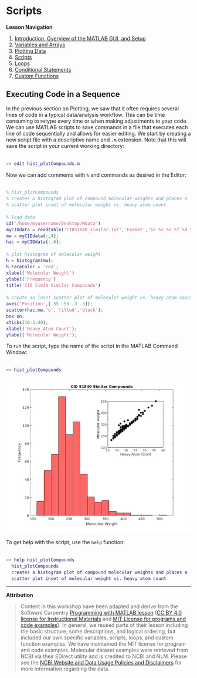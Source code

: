 # Scripts

**Lesson Navigation**

   1. [Introduction, Overview of the MATLAB GUI, and Setup](https://github.com/vfscalfani/UALIB_Workshops/blob/master/01_MATLAB_fall_2020/01_MATLAB_Introduction.md)
   2. [Variables and Arrays](https://github.com/vfscalfani/UALIB_Workshops/blob/master/01_MATLAB_fall_2020/02_MATLAB_Variables_Arrays.md)
   3. [Plotting Data](https://github.com/vfscalfani/UALIB_Workshops/blob/master/01_MATLAB_fall_2020/03_MATLAB_Plotting.md)
   4. [Scripts](https://github.com/vfscalfani/UALIB_Workshops/blob/master/01_MATLAB_fall_2020/04_MATLAB_Scripts.md)
   5. [Loops](https://github.com/vfscalfani/UALIB_Workshops/blob/master/01_MATLAB_fall_2020/05_MATLAB_Loops.md)
   6. [Conditional Statements](https://github.com/vfscalfani/UALIB_Workshops/blob/master/01_MATLAB_fall_2020/06_MATLAB_Conditional_Statements.md)
   7. [Custom Functions](https://github.com/vfscalfani/UALIB_Workshops/blob/master/01_MATLAB_fall_2020/07_MATLAB_Custom_Functions.md)

## Executing Code in a Sequence

In the previous section on Plotting, we saw that it often requires several lines of code in a typical data/analysis workflow. This can be time consuming to retype every time or when making adjustments to your code. We can use MATLAB scripts to save commands in a file that executes each line of code sequentially and allows for easier editing. We start by creating a new script file with a descriptive name and `.m` extension. Note that this will save the script in your current working directory:

```Matlab

>> edit hist_plotCompounds.m

```

Now we can add comments with `%` and commands as desired in the Editor:

```Matlab

% hist_plotCompounds
% creates a histogram plot of compound molecular weights and places a 
% scatter plot inset of molecular weight vs. heavy atom count

% load data
cd('/home/myusername/Desktop/Mdata')
myCIDdata = readtable('CID51840_similar.txt','Format','%s %s %s %f %d %d %d');
mw = myCIDdata{:,4};
hac = myCIDdata{:,6};

% plot histogram of molecular weight
h = histogram(mw);
h.FaceColor = 'red';
xlabel('Molecular Weight')
ylabel('Frequency')
title('CID 51840 Similar Compounds')

% create an inset scatter plot of molecular weight vs. heavy atom count
axes('Position',[.55 .55 .3 .3]);
scatter(hac,mw,'o','filled','black');
box on;
xticks(10:5:40);
xlabel('Heavy Atom Count');
ylabel('Molecular Weight');

```

To run the script, type the name of the script in the MATLAB Command Window:

```Matlab

>> hist_plotCompounds

```

![M_image04](/01_MATLAB/img/M_image04.jpg)

To get help with the script, use the `help` function:

```Matlab

>> help hist_plotCompounds
  hist_plotCompounds
  creates a histogram plot of compound molecular weights and places a 
  scatter plot inset of molecular weight vs. heavy atom count

```
---

**Attribution**

> Content in this workshop have been adapted and derive from the Software Carpentry [Programming with MATLAB lesson](https://software-carpentry.org/lessons/) ([CC BY 4.0 license for Instructional Materials](http://swcarpentry.github.io/matlab-novice-inflammation/LICENSE.html) and [MIT License for programs and code examples](http://swcarpentry.github.io/matlab-novice-inflammation/LICENSE.html)). In general, we reused parts of their lesson including the basic structure, some descriptions, and logical ordering, but included our own specific variables, scripts, loops, and custom function examples. We have maintained the MIT license for program and code examples. Molecular dataset examples were retrieved from NCBI via their EDirect utility and is credited to NCBI and NLM. Please see the [NCBI Website and Data Usage Policies and Disclaimers](https://www.ncbi.nlm.nih.gov/home/about/policies/) for more information regarding the data.


